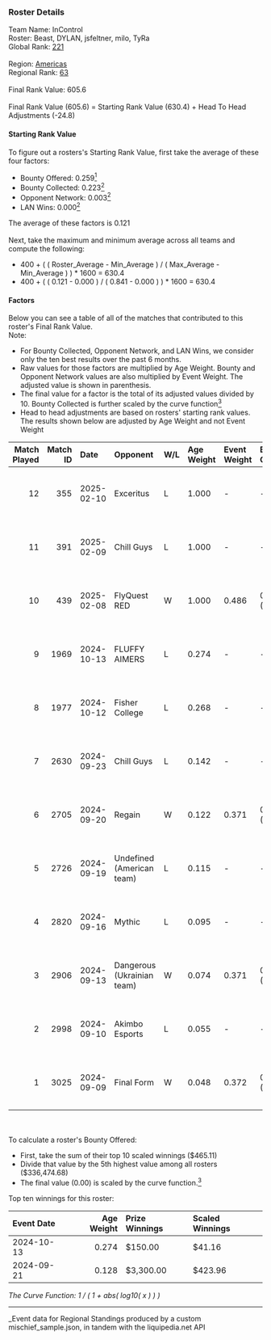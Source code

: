 ### Roster Details<br />
Team Name: InControl<br />
Roster: Beast, DYLAN, jsfeltner, milo, TyRa<br />
Global Rank: [221](../../standings_global_2025_03_01.md)<br />
<br />
Region: [Americas]( ../../standings_americas_2025_03_01.md)<br />
Regional Rank: [63]( ../../standings_americas_2025_03_01.md)<br />
<br />
Final Rank Value:  605.6<br />
<br />
Final Rank Value (605.6) = Starting Rank Value (630.4) + Head To Head Adjustments (-24.8)<br />

#### Starting Rank Value<br />
To figure out a rosters's Starting Rank Value, first take the average of these four factors:<br />
- Bounty Offered: 0.259[<sup>1</sup>](#table2)
- Bounty Collected: 0.223[<sup>2</sup>](#table1)
- Opponent Network: 0.003[<sup>2</sup>](#table1)
- LAN Wins: 0.000[<sup>2</sup>](#table1)

The average of these factors is 0.121<br />
<br />
Next, take the maximum and minimum average across all teams and compute the following:<br />
- 400 + ( ( Roster_Average - Min_Average ) / ( Max_Average - Min_Average ) ) * 1600 = 630.4
- 400 + ( ( 0.121 - 0.000 ) / ( 0.841 - 0.000 ) ) * 1600 = 630.4


#### Factors<br />
Below you can see a table of all of the matches that contributed to this roster's Final Rank Value.<br />
Note:<br />

- For Bounty Collected, Opponent Network, and LAN Wins, we consider only the ten best results over the past 6 months.
- Raw values for those factors are multiplied by Age Weight. Bounty and Opponent Network values are also multiplied by Event Weight. The adjusted value is shown in parenthesis.
- The final value for a factor is the total of its adjusted values divided by 10. Bounty Collected is further scaled by the curve function[<sup>3</sup>](#curveFunction)
- Head to head adjustments are based on rosters' starting rank values. The results shown below are adjusted by Age Weight and not Event Weight
<span id="table1"></span><br />


| Match Played | Match ID | Date       | Opponent                   | W/L | Age Weight | Event Weight | Bounty Collected | Opponent Network | LAN Wins  | H2H Adj. | Roster                                |
| -: | -: | :- | :- | :- | :- | :- | :- | :- | :- | -: | :- |
|           12 |      355 | 2025-02-10 | Exceritus                  | L   | 1.000      | -            | -                | -                | -         |   -15.85 | Beast, DYLAN, jsfeltner, milo, TyRa   |
|           11 |      391 | 2025-02-09 | Chill Guys                 | L   | 1.000      | -            | -                | -                | -         |   -14.31 | Beast, DYLAN, jsfeltner, milo, TyRa   |
|           10 |      439 | 2025-02-08 | FlyQuest RED               | W   | 1.000      | 0.486        | 0.007 (0.003)    | 0.052 (0.025)    | 0 (0.000) |    15.75 | Beast, DYLAN, jsfeltner, milo, TyRa   |
|            9 |     1969 | 2024-10-13 | FLUFFY AIMERS              | L   | 0.274      | -            | -                | -                | -         |    -2.38 | Andrew, DYLAN, jsfeltner, mason, TyRa |
|            8 |     1977 | 2024-10-12 | Fisher College             | L   | 0.268      | -            | -                | -                | -         |    -2.93 | Andrew, DYLAN, jsfeltner, mason, TyRa |
|            7 |     2630 | 2024-09-23 | Chill Guys                 | L   | 0.142      | -            | -                | -                | -         |    -2.11 | DYLAN, FIEND, jsfeltner, mason, TyRa  |
|            6 |     2705 | 2024-09-20 | Regain                     | W   | 0.122      | 0.371        | 0.000 (0.000)    | 0.005 (0.000)    | 0 (0.000) |     0.84 | DYLAN, FIEND, jsfeltner, mason, TyRa  |
|            5 |     2726 | 2024-09-19 | Undefined (American team)  | L   | 0.115      | -            | -                | -                | -         |    -1.89 | DYLAN, FIEND, jsfeltner, mason, TyRa  |
|            4 |     2820 | 2024-09-16 | Mythic                     | L   | 0.095      | -            | -                | -                | -         |    -2.06 | DYLAN, FIEND, jsfeltner, mason, TyRa  |
|            3 |     2906 | 2024-09-13 | Dangerous (Ukrainian team) | W   | 0.074      | 0.371        | 0.000 (0.000)    | 0.000 (0.000)    | 0 (0.000) |     0.51 | DYLAN, FIEND, jsfeltner, mason, TyRa  |
|            2 |     2998 | 2024-09-10 | Akimbo Esports             | L   | 0.055      | -            | -                | -                | -         |    -0.89 | DYLAN, FIEND, jsfeltner, mason, TyRa  |
|            1 |     3025 | 2024-09-09 | Final Form                 | W   | 0.048      | 0.372        | 0.000 (0.000)    | 0.000 (0.000)    | 0 (0.000) |     0.52 | DYLAN, FIEND, jsfeltner, mason, TyRa  |

<br />
<span id="table2"></span><br />
To calculate a roster's Bounty Offered:<br />

- First, take the sum of their top 10 scaled winnings ($465.11)
- Divide that value by the 5th highest value among all rosters ($336,474.68)
- The final value (0.00) is scaled by the curve function.[<sup>3</sup>](#curveFunction)

Top ten winnings for this roster:<br />

| Event Date | Age Weight | Prize Winnings | Scaled Winnings |
| :- | -: | :- | :- |
| 2024-10-13 |      0.274 | $150.00        | $41.16          |
| 2024-09-21 |      0.128 | $3,300.00      | $423.96         |


<span id="curveFunction"></span>_The Curve Function: 1 / ( 1 + abs( log10( x ) ) )_<br />

---
_Event data for Regional Standings produced by a custom mischief_sample.json, in tandem with the liquipedia.net API<br />
